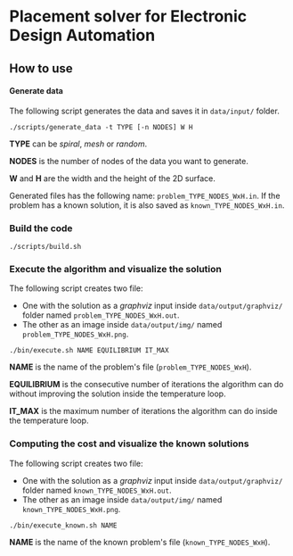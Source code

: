 # Placement solver for Electronic Design Automation

## How to use

#### Generate data
The following script generates the data and saves it in `data/input/` folder.
```
./scripts/generate_data -t TYPE [-n NODES] W H
```

**TYPE** can be *spiral*, *mesh* or *random*.

**NODES** is the number of nodes of the data you want to generate.

**W** and **H** are the width and the height of the 2D surface.


Generated files has the following name: `problem_TYPE_NODES_WxH.in`.
If the problem has a known solution, it is also saved as `known_TYPE_NODES_WxH.in`.

### Build the code
```
./scripts/build.sh
```

### Execute the algorithm and visualize the solution
The following script creates two file:
+ One with the solution as a *graphviz* input inside `data/output/graphviz/` folder named `problem_TYPE_NODES_WxH.out`.
+ The other as an image inside `data/output/img/` named `problem_TYPE_NODES_WxH.png`.
```
./bin/execute.sh NAME EQUILIBRIUM IT_MAX
```

**NAME** is the name of the problem's file (`problem_TYPE_NODES_WxH`).

**EQUILIBRIUM** is the consecutive number of iterations the algorithm can do without improving the solution inside the temperature loop.

**IT_MAX** is the maximum number of iterations the algorithm can do inside the temperature loop.


### Computing the cost and visualize the known solutions
The following script creates two file:
+ One with the solution as a *graphviz* input inside `data/output/graphviz/` folder named `known_TYPE_NODES_WxH.out`.
+ The other as an image inside `data/output/img/` named `known_TYPE_NODES_WxH.png`.
```
./bin/execute_known.sh NAME
```
**NAME** is the name of the known problem's file (`known_TYPE_NODES_WxH`).
